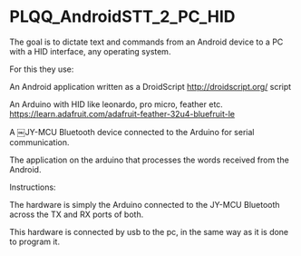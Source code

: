 # PLQQ_AndroidSTT_2_PC_HID

The goal is to dictate text and commands from an Android device to a PC with a HID interface, any operating system.

For this they use:

An Android application written as a DroidScript http://droidscript.org/ script

An Arduino with HID like leonardo, pro micro, feather etc. https://learn.adafruit.com/adafruit-feather-32u4-bluefruit-le

A ￼JY-MCU Bluetooth device connected to the Arduino for serial communication.

The application on the arduino that processes the words received from the Android.

Instructions:

The hardware is simply the Arduino connected to the JY-MCU Bluetooth across the TX and RX ports of both.

This hardware is connected by usb to the pc, in the same way as it is done to program it.
